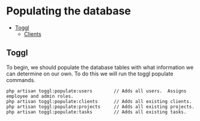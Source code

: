 # Populating the database

- [Toggl](#toggl)
    - [Clients](#toggl-clients)

<a name="toggl"></a>
## Toggl
To begin, we should populate the database tables with what information we can determine on our own.  To do this we will 
run the toggl populate commands.

```shell
php artisan toggl:populate:users        // Adds all users.  Assigns employee and admin roles.
php artisan toggl:populate:clients      // Adds all existing clients. 
php artisan toggl:populate:projects     // Adds all existing projects. 
php artisan toggl:populate:tasks        // Adds all existing tasks. 
```
